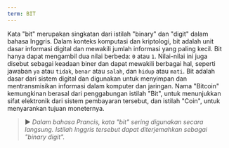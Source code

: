 ```yaml
---
term: BIT
---
```


Kata "bit" merupakan singkatan dari istilah "binary" dan "digit" dalam bahasa Inggris. Dalam konteks komputasi dan kriptologi, bit adalah unit dasar informasi digital dan mewakili jumlah informasi yang paling kecil. Bit hanya dapat mengambil dua nilai berbeda: `0` atau `1`. Nilai-nilai ini juga disebut sebagai keadaan biner dan dapat mewakili berbagai hal, seperti jawaban `ya` atau `tidak`, `benar` atau `salah`, dan `hidup` atau `mati`. Bit adalah dasar dari sistem digital dan digunakan untuk menyimpan dan mentransmisikan informasi dalam komputer dan jaringan. Nama "Bitcoin" kemungkinan berasal dari penggabungan istilah "Bit", untuk menunjukkan sifat elektronik dari sistem pembayaran tersebut, dan istilah "Coin", untuk menyarankan tujuan moneternya.

> ► *Dalam bahasa Prancis, kata "bit" sering digunakan secara langsung. Istilah Inggris tersebut dapat diterjemahkan sebagai "binary digit".*